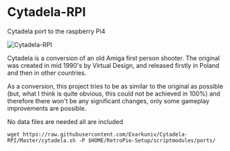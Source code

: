 # Cytadela-RPI
Cytadela port to the raspberry Pi4

![Cytadela-RPI](http://cytadela.sourceforge.net/images/cytadela-startup.png)


Cytadela is a conversion of an old Amiga first person shooter. The original was created in mid 1990's by Virtual Design, and released firstly in Poland and then in other countries. 

As a conversion, this project tries to be as similar to the original as possible (but, what I think is quite obvious, this could not be achieved in 100%) and therefore there won't be any significant changes, only some gameplay improvements are possible. 

No data files are needed all are included 

```
wget https://raw.githubusercontent.com/Exarkuniv/Cytadela-RPI/Master/cytadela.sh -P $HOME/RetroPie-Setup/scriptmodules/ports/
```
